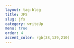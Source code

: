 ```yaml
---
layout: tag-blog
title: JFS
slug: jfs
category: writeUp
menu: true
order: 4
accent_color: rgb(38,139,210)
---
```

